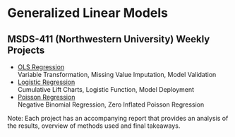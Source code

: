 # Generalized Linear Models
## MSDS-411 (Northwestern University) Weekly Projects
* [OLS Regression](Moneyball_Unit1_OscarHernandez.R)  
Variable Transformation, Missing Value Imputation, Model Validation  
* [Logistic Regression](InsuranceClaims_Unit2_ScoringProgramIncluded_OscarHernandez.)  
Cumulative Lift Charts, Logistic Function, Model Deployment
* [Poisson Regression](WineSales_Unit3_OscarHernandez_ScoringProgramIncluded.R)  
Negative Binomial Regression, Zero Inflated Poisson Regression

Note: Each project has an accompanying report that provides an analysis of the results, overview of methods used and final takeaways.  
